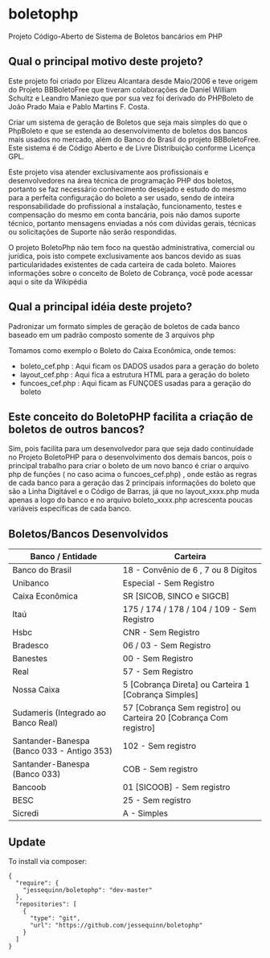 boletophp
=========

Projeto Código-Aberto de Sistema de Boletos bancários em PHP

## Qual o principal motivo deste projeto?
Este projeto foi criado por Elizeu Alcantara desde Maio/2006 e teve origem do Projeto BBBoletoFree que tiveram colaborações de Daniel William Schultz e Leandro Maniezo que por sua vez foi derivado do PHPBoleto de João Prado Maia e Pablo Martins F. Costa.

Criar um sistema de geração de Boletos que seja mais simples do que o PhpBoleto e que se estenda ao desenvolvimento de boletos dos bancos mais usados no mercado, além do Banco do Brasil do projeto BBBoletoFree. Este sistema é de Código Aberto e de Livre Distribuição conforme Licença GPL.

Este projeto visa atender exclusivamente aos profissionais e desenvolvedores na área técnica de programação PHP dos boletos, portanto se faz necessário conhecimento desejado e estudo do mesmo para a perfeita configuração do boleto a ser usado, sendo de inteira responsabilidade do profissional a instalação, funcionamento, testes e compensação do mesmo em conta bancária, pois não damos suporte técnico, portanto mensagens enviadas a nós com dúvidas gerais, técnicas ou solicitações de Suporte não serão respondidas.

O projeto BoletoPhp não tem foco na questão administrativa, comercial ou jurídica, pois isto compete exclusivamente aos bancos devido as suas particularidades existentes de cada carteira de cada boleto. Maiores informações sobre o conceito de Boleto de Cobrança, você pode acessar aqui o site da Wikipédia

## Qual a principal idéia deste projeto?
Padronizar um formato simples de geração de boletos de cada banco baseado em um padrão composto somente de 3 arquivos php

Tomamos como exemplo o Boleto do Caixa Econômica, onde temos:

- boleto_cef.php : Aqui ficam os DADOS usados para a geração do boleto
- layout_cef.php : Aqui fica a estrutura HTML para a geração do boleto
- funcoes_cef.php : Aqui ficam as FUNÇOES usadas para a geração do boleto 

## Este conceito do BoletoPHP facilita a criação de boletos de outros bancos?
Sim, pois facilita para um desenvolvedor para que seja dado continuidade no Projeto BoletoPHP para o desenvolvimento dos demais bancos, pois o principal trabalho para criar o boleto de um novo banco é criar o arquivo php de funções ( no caso acima o funcoes_cef.php) , onde estão as regras de cada banco para a geração das 2 principais informações do boleto que são a Linha Digitável e o Código de Barras, já que no layout_xxxx.php muda apenas a logo do banco e no arquivo boleto_xxxx.php acrescenta poucas variáveis específicas de cada banco.

## Boletos/Bancos Desenvolvidos
| Banco / Entidade                            | Carteira                                                           |
| ------------------------------------------- | ------------------------------------------------------------------ |
| Banco do Brasil	                            | 18 - Convênio de 6 , 7 ou 8 Dígitos                                |
| Unibanco	                                  | Especial - Sem Registro                                            |
| Caixa Econômica	                            | SR [SICOB, SINCO e SIGCB]                                          |
| Itaú	                                      | 175 / 174 / 178 / 104 / 109 - Sem Registro                         |
| Hsbc	                                      | CNR - Sem Registro                                                 |
| Bradesco	                                  | 06 / 03 - Sem Registro                                             |
| Banestes	                                  | 00 - Sem Registro                                                  |
| Real	                                      | 57 - Sem Registro                                                  |
| Nossa Caixa	                                | 5 [Cobrança Direta] ou Carteira 1 [Cobrança Simples]               |
| Sudameris (Integrado ao Banco Real)	        | 57 [Cobrança Sem registro] ou Carteira 20 [Cobrança Com registro]  |
| Santander-Banespa (Banco 033 - Antigo 353)  | 102 - Sem registro                                                 |
| Santander-Banespa (Banco 033)	              | COB - Sem registro                                                 |
| Bancoob	                                    | 01 [SICOOB] - Sem registro                                         |
| BESC	                                      | 25 - Sem registro                                                  |
| Sicredi	                                    | A - Simples                                                        |


## Update
To install via composer:

```
{
  "require": {
    "jessequinn/boletophp": "dev-master"
  },
  "repositories": [
    {
      "type": "git",
      "url": "https://github.com/jessequinn/boletophp"
    }
  ]
}

```